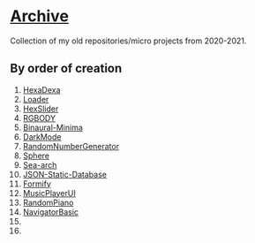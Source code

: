 # [Archive](https://n-ce.github.io/Archive/)
Collection of my old repositories/micro projects from 2020-2021.

## By order of creation

1. [HexaDexa](https://n-ce.github.io/Archive/HexaDexa)
1. [Loader](https://n-ce.github.io/Archive/Loader)
1. [HexSlider](https://n-ce.github.io/Archive/HexSlider)
1. [RGBODY](https://n-ce.github.io/Archive/RGBODY)
1. [Binaural-Minima](https://n-ce.github.io/Archive/Binaural-Minima)
1. [DarkMode](https://n-ce.github.io/Archive/DarkMode)
1. [RandomNumberGenerator](https://n-ce.github.io/Archive/RandomNumberGenerator)
1. [Sphere](https://n-ce.github.io/Archive/Sphere)
1. [Sea-arch](https://n-ce.github.io/Archive/Sea-arch)
1. [JSON-Static-Database](https://n-ce.github.io/Archive/JSON-Static-Database)
1. [Formify](https://n-ce.github.io/Archive/Formify)
1. [MusicPlayerUI](https://n-ce.github.io/Archive/MusicPlayerUI)
1. [RandomPiano](https://n-ce.github.io/Archive/RandomPiano)
1. [NavigatorBasic](https://n-ce.github.io/Archive/NavigatorBasic)
1. [](https://n-ce.github.io/Archive/)
1. [](https://n-ce.github.io/Archive/)
